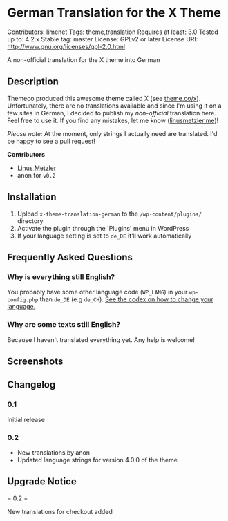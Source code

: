# German Translation for the X Theme

Contributors: limenet
Tags: theme,translation
Requires at least: 3.0
Tested up to: 4.2.x
Stable tag: master
License: GPLv2 or later
License URI: http://www.gnu.org/licenses/gpl-2.0.html

A non-official translation for the X theme into German

## Description

Themeco produced this awesome theme called X (see [theme.co/x](https://theme.co/x/)). Unfortunately, there are no translations available and since I'm using it on a few sites in German, I decided to publish my *non-official* translation here. Feel free to use it.
If you find any mistakes, let me know ([linusmetzler.me](http://linusmetzler.me))!

*Please note:* At the moment, only strings I actually need are translated. I'd be happy to see a pull request!

**Contributors**

- [Linus Metzler](https://github.com/limenet)
- anon for `v0.2`

## Installation

1. Upload `x-theme-translation-german` to the `/wp-content/plugins/` directory
1. Activate the plugin through the 'Plugins' menu in WordPress
1. If your language setting is set to `de_DE` it'll work automatically

## Frequently Asked Questions

### Why is everything still English?

You probably have some other language code (`WP_LANG`) in your `wp-config.php` than `de_DE` (e.g `de_CH`). [See the codex on how to change your language.](https://codex.wordpress.org/Installing_WordPress_in_Your_Language)

### Why are some texts still English?

Because I haven't translated everything yet. Any help is welcome!

## Screenshots


## Changelog

### 0.1

Initial release

### 0.2

- New translations by anon
- Updated language strings for version 4.0.0 of the theme

## Upgrade Notice

= 0.2 =

New translations for checkout added